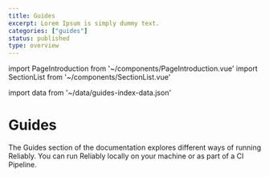 ```yaml
---
title: Guides
excerpt: Lorem Ipsum is simply dummy text.
categories: ["guides"]
status: published
type: overview
---
```

import PageIntroduction from '~/components/PageIntroduction.vue'
import SectionList from '~/components/SectionList.vue'

import data from '~/data/guides-index-data.json'

# Guides

<PageIntroduction>
  The Guides section of the documentation explores different ways of running Reliably. You can run  <g-link to="/guides/run-as-you-code/">Reliably locally</g-link> on your machine or as part of a <g-link to="/guides/ci-pipeline/">CI Pipeline</g-link>.
</PageIntroduction>

<SectionList
    title="Run As You Code"
    categoryName="run-as-you-code"
    description="Get Reliably suggestions as you write your Kubernetes manifests."
    link="/guides/run-as-you-code"
    :list="data['run-as-you-code'].links"
/>

<SectionList
    title="CI Pipeline"
    categoryName="ci-pipeline"
    description="Run Reliably as part of your CI pipeline"
    link="/guides/ci-pipeline"
    :list="data['ci-pipeline'].links"
/>

<SectionList
    title="Metrics"
    categoryName="metrics"
    description="Import Reliably metrics in your monitoring platform."
    link="/guides/metrics"
    :list="data.metrics.links"
/>